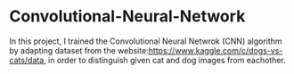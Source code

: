 # Convolutional-Neural-Network
In this project, I trained the Convolutional Neural Netwrok (CNN) algorithm by adapting dataset from the website:https://www.kaggle.com/c/dogs-vs-cats/data, in order to distinguish given cat and dog images from eachother.
